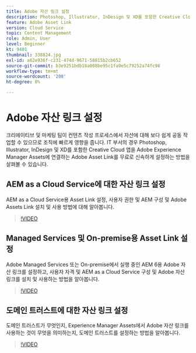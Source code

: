 ```yaml
---
title: Adobe 자산 링크 설정
description: Photoshop, Illustrator, InDesign 및 XD를 포함한 Creative Cloud 앱을 Adobe Experience Manager Assets에 연결하는 Adobe Asset Link를 무료로 설정하는 방법을 알아봅니다.
feature: Adobe Asset Link
version: Cloud Service
topic: Content Management
role: Admin, User
level: Beginner
kt: 9401
thumbnail: 338824.jpg
exl-id: a62e936f-c231-474d-9671-58815b2cb652
source-git-commit: b3e9251bdb18a008be95c1fa9e5c79252a74fc98
workflow-type: tm+mt
source-wordcount: '208'
ht-degree: 0%

---
```


# Adobe 자산 링크 설정

크리에이티브 및 마케팅 팀이 컨텐츠 작성 프로세스에서 자산에 대해 보다 쉽게 공동 작업할 수 있으므로 조직에 빠르게 영향을 줍니다. IT 부서의 경우 Photoshop, Illustrator, InDesign 및 XD를 포함한 Creative Cloud 앱을 Adobe Experience Manager Assets에 연결하는 Adobe Asset Link를 무료로 신속하게 설정하는 방법을 살펴볼 수 있습니다.

## AEM as a Cloud Service에 대한 자산 링크 설정

AEM as a Cloud Service용 Asset Link 설정, 사용자 권한 및 AEM 구성 및 Adobe Assets Link 설치 및 사용 방법에 대해 알아봅니다.

>[!VIDEO](https://video.tv.adobe.com/v/338824?quality=12&learn=on)

## Managed Services 및 On-premise용 Asset Link 설정

Adobe Managed Services 또는 On-premise에서 실행 중인 AEM 6용 Adobe 자산 링크를 설정하고, 사용자 자격 및 AEM as a Cloud Service 구성 및 Adobe 자산 링크를 설치 및 사용하는 방법을 알아봅니다.

>[!VIDEO](https://video.tv.adobe.com/v/338823?quality=12&learn=on)


## 도메인 트러스트에 대한 자산 링크 설정

도메인 트러스트가 무엇인지, Experience Manager Assets에서 Adobe 자산 링크를 사용하는 것이 무엇을 의미하는지, 도메인 트러스트를 설정하는 방법을 알아봅니다.

>[!VIDEO](https://video.tv.adobe.com/v/338825?quality=12&learn=on)
